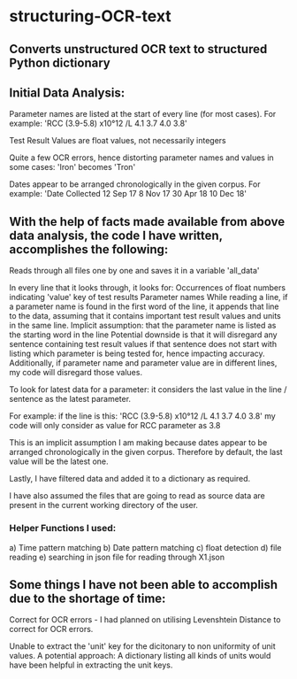 # structuring-OCR-text
## Converts unstructured OCR text to structured Python dictionary

## Initial Data Analysis: 

Parameter names are listed at the start of every line (for most cases). For example: 'RCC (3.9-5.8) x10°12 /L 4.1 3.7 4.0 3.8'

Test Result Values are float values, not necessarily integers

Quite a few OCR errors, hence distorting parameter names and values in some cases: 'Iron' becomes 'Tron'

Dates appear to be arranged chronologically in the given corpus. For example: 'Date Collected 12 Sep 17 8 Nov 17 30 Apr 18 10 Dec 18'


## With the help of facts made available from above data analysis, the code I have written, accomplishes the following:

Reads through all files one by one and saves it in a variable 'all_data'

In every line that it looks through, it looks for: 
	Occurrences of float numbers indicating 'value' key of test results
	Parameter names 
		While reading a line, if a parameter name is found in the first word of the line, it appends that line to the data, assuming that it contains important test result values and units in the same line. 
		Implicit assumption: that the parameter name is listed as the starting word in the line
		Potential downside is that it will disregard any sentence containing test result values if that sentence does not start with listing which parameter is being tested for, hence impacting accuracy. Additionally, if parameter name and parameter value are in different lines, my code will disregard those values.
	

To look for latest data for a parameter: it considers the last value in the line / sentence as the latest parameter.

For example: if the line is this: 'RCC (3.9-5.8) x10°12 /L 4.1 3.7 4.0 3.8' my code will only consider as value for RCC parameter as 3.8

This is an implicit assumption I am making because dates appear to be arranged chronologically in the given corpus. Therefore by default, the last value will be the latest one.

Lastly, I have filtered data and added it to a dictionary as required.

I have also assumed the files that are going to read as source data are present in the current working directory of the user.

### Helper Functions I used: 
a) Time pattern matching 
b) Date pattern matching 
c) float detection 
d) file reading 
e) searching in json file for reading through X1.json

## Some things I have not been able to accomplish due to the shortage of time:

Correct for OCR errors - I had planned on utilising Levenshtein Distance to correct for OCR errors.

Unable to extract the 'unit' key for the dicitonary to non uniformity of unit values. A potential approach: A dictionary listing all kinds of units would have been helpful in extracting the unit keys.